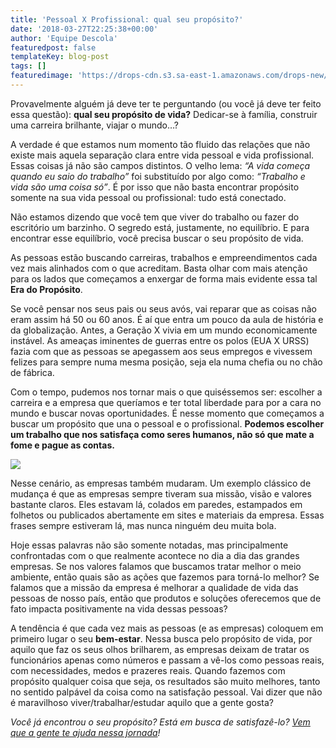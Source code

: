 ```yaml
---
title: 'Pessoal X Profissional: qual seu propósito?'
date: '2018-03-27T22:25:38+00:00'
author: 'Equipe Descola'
featuredpost: false
templateKey: blog-post
tags: []
featuredimage: 'https://drops-cdn.s3.sa-east-1.amazonaws.com/drops-new/wp-content/uploads/2018/03/27221552/proposito-150x150.png'
---
```

Provavelmente alguém já deve ter te perguntando (ou você já deve ter feito essa questão): **qual seu propósito de vida?** Dedicar-se à família, construir uma carreira brilhante, viajar o mundo…?

A verdade é que estamos num momento tão fluido das relações que não existe mais aquela separação clara entre vida pessoal e vida profissional. Essas coisas já não são campos distintos. O velho lema: *“A vida começa quando eu saio do trabalho”* foi substituído por algo como: *“Trabalho e vida são uma coisa só”*. É por isso que não basta encontrar propósito somente na sua vida pessoal ou profissional: tudo está conectado.

Não estamos dizendo que você tem que viver do trabalho ou fazer do escritório um barzinho. O segredo está, justamente, no equilíbrio. E para encontrar esse equilíbrio, você precisa buscar o seu propósito de vida.

As pessoas estão buscando carreiras, trabalhos e empreendimentos cada vez mais alinhados com o que acreditam. Basta olhar com mais atenção para os lados que começamos a enxergar de forma mais evidente essa tal **Era do Propósito**.

Se você pensar nos seus pais ou seus avós, vai reparar que as coisas não eram assim há 50 ou 60 anos. É aí que entra um pouco da aula de história e da globalização. Antes, a Geração X vivia em um mundo economicamente instável. As ameaças iminentes de guerras entre os polos (EUA X URSS) fazia com que as pessoas se apegassem aos seus empregos e vivessem felizes para sempre numa mesma posição, seja ela numa chefia ou no chão de fábrica.

Com o tempo, pudemos nos tornar mais o que quiséssemos ser: escolher a carreira e a empresa que queríamos e ter total liberdade para por a cara no mundo e buscar novas oportunidades. É nesse momento que começamos a buscar um propósito que una o pessoal e o profissional. **Podemos escolher um trabalho que nos satisfaça como seres humanos, não só que mate a fome e pague as contas.**

![](https://descola.org/drops/wp-content/uploads/2018/03/jordan-whitfield-112404-unsplash-1024x576.jpg)

Nesse cenário, as empresas também mudaram. Um exemplo clássico de mudança é que as empresas sempre tiveram sua missão, visão e valores bastante claros. Eles estavam lá, colados em paredes, estampados em folhetos ou publicados abertamente em sites e materiais da empresa. Essas frases sempre estiveram lá, mas nunca ninguém deu muita bola.

Hoje essas palavras não são somente notadas, mas principalmente confrontadas com o que realmente acontece no dia a dia das grandes empresas. Se nos valores falamos que buscamos tratar melhor o meio ambiente, então quais são as ações que fazemos para torná-lo melhor? Se falamos que a missão da empresa é melhorar a qualidade de vida das pessoas de nosso país, então que produtos e soluções oferecemos que de fato impacta positivamente na vida dessas pessoas?

A tendência é que cada vez mais as pessoas (e as empresas) coloquem em primeiro lugar o seu **bem-estar**. Nessa busca pelo propósito de vida, por aquilo que faz os seus olhos brilharem, as empresas deixam de tratar os funcionários apenas como números e passam a vê-los como pessoas reais, com necessidades, medos e prazeres reais. Quando fazemos com propósito qualquer coisa que seja, os resultados são muito melhores, tanto no sentido palpável da coisa como na satisfação pessoal. Vai dizer que não é maravilhoso viver/trabalhar/estudar aquilo que a gente gosta?

*Você já encontrou o seu propósito? Está em busca de satisfazê-lo? [Vem que a gente te ajuda nessa jornada](https://descola.org/curso/proposito)!*